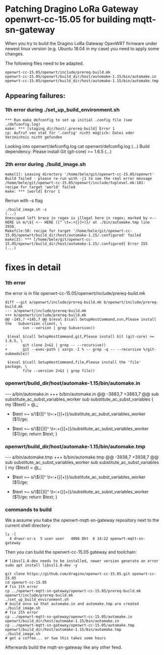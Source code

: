 # Patching Dragino LoRa Gateway openwrt-cc-15.05 for building mqtt-sn-gateway
When you try to build the Dragino LoRa Gateway OpenWRT firmware under newest linux version (e.g. Ubuntu 18.04 in my case) you need to apply some changes.

The following files need to be adapted.
	
	openwrt-cc-15.05/openwrt/include/prereq-build.mk
	openwrt-cc-15.05/openwrt/build_dir/host/automake-1.15/bin/automake.in
	openwrt-cc-15.05/openwrt/build_dir/host/automake-1.15/bin/automake.tmp

## Appearing failures:

### 1th error during ./set_up_build_environment.sh

	*** Run make defconfig to set up initial .config file (see ./defconfig.log)
	make: *** [staging_dir/host/.prereq-build] Error 1
	cp: Aufruf von stat für '.config' nicht möglich: Datei oder Verzeichnis nicht gefunden
	
Looking into openwrt/defconfig.log
	cat openwrt/defconfig.log
	(...)
	Build dependency: Please install Git (git-core) >= 1.6.5
	(...) 

### 2th error during ./build_image.sh

	make[1]: Leaving directory '/home/bele/git/openwrt-cc-15.05/openwrt'
	Build failed - please re-run with -j1 to see the real error message
	/home/bele/git/openwrt-cc-15.05/openwrt/include/toplevel.mk:181: recipe for target 'world' failed
	make: *** [world] Error 1
	

Rerrun with -s flag

	./build_image.sh -s
	(...)
	Unescaped left brace in regex is illegal here in regex; marked by <-- HERE in m/\${ <-- HERE ([^ \t=:+{}]+)}/ at ./bin/automake.tmp line 3938.
	Makefile:50: recipe for target '/home/bele/git/openwrt-cc-15.05/openwrt/build_dir/host/automake-1.15/.configured' failed
	make[3]: *** [/home/bele/git/openwrt-cc-15.05/openwrt/build_dir/host/automake-1.15/.configured] Error 255
	(...)

# fixes in detail

### 1th error 
the error is in file openwrt-cc-15.05/openwrt/include/prereq-build.mk

	diff --git a/openwrt/include/prereq-build.mk b/openwrt/include/prereq-build.mk
	--- a/openwrt/include/prereq-build.mk
	+++ b/openwrt/include/prereq-build.mk
	@@ -145,7 +145,7 @@ $(eval $(call SetupHostCommand,svn,Please install the 	Subversion client, \
	        svn --version | grep Subversion))
	 
	 $(eval $(call SetupHostCommand,git,Please install Git (git-core) >= 1.6.5, \
	-       git clone 2>&1 | grep -- --recursive))
	+       git --exec-path | xargs -I % -- grep -q -- --recursive %/git-submodule))
	 
	 $(eval $(call SetupHostCommand,file,Please install the 'file' package, \
	        file --version 2>&1 | grep file))


### openwrt/build_dir/host/automake-1.15/bin/automake.in

--- a/bin/automake.in
+++ b/bin/automake.in
@@ -3883,7 +3883,7 @@ sub substitute_ac_subst_variables_worker
 sub substitute_ac_subst_variables
 {
   my ($text) = @_;
-  $text =~ s/\${([^ \t=:+{}]+)}/substitute_ac_subst_variables_worker ($1)/ge;
+  $text =~ s/\$[{]([^ \t=:+{}]+)}/substitute_ac_subst_variables_worker ($1)/ge;
   return $text;
 }

### openwrt/build_dir/host/automake-1.15/bin/automake.tmp

--- a/bin/automake.tmp
+++ b/bin/automake.tmp
@@ -3938,7 +3938,7 @@ sub substitute_ac_subst_variables_worker
 sub substitute_ac_subst_variables
 {
   my ($text) = @_;
-  $text =~ s/\${([^ \t=:+{}]+)}/substitute_ac_subst_variables_worker ($1)/ge;
+  $text =~ s/\$[{]([^ \t=:+{}]+)}/substitute_ac_subst_variables_worker ($1)/ge;
   return $text;
 }

### commands to build
We a assume you habe the openwrt-mqtt-sn-gateway repository next to the current shell directory:
	
	ls -l
	  4 drwxr-xr-x  5 user user   4096 Okt  6 14:22 openwrt-mqtt-sn-gateway
	
Then you can build the openwrt-cc-15.05 gateway and toolchain:

	# libssl1.0-dev needs to be installed, newer version generate an error
	sudo apt install libssl1.0-dev -y
	
	git clone https://github.com/dragino/openwrt-cc-15.05.git openwrt-cc-15.05
	cd openwrt-cc-15.05
	# fix 1th error
	cp ../openwrt-mqtt-sn-gateway/openwrt-cc-15.05/prereq-build.mk openwrt/include/prereq-build.mk
	./set_up_build_environment.sh
	# build once so that automake.in and automake.tmp are created
	./build_image.sh
	# fix 2th error
	cp ../openwrt-mqtt-sn-gateway/openwrt-cc-15.05/automake.in openwrt/build_dir/host/automake-1.15/bin/automake.in
	cp ../openwrt-mqtt-sn-gateway/openwrt-cc-15.05/automake.tmp openwrt/build_dir/host/automake-1.15/bin/automake.tmp
	./build_image.sh
	# get a coffee... or two this takes some hours

Afterwards build the mqtt-sn-gateway like any other feed.
